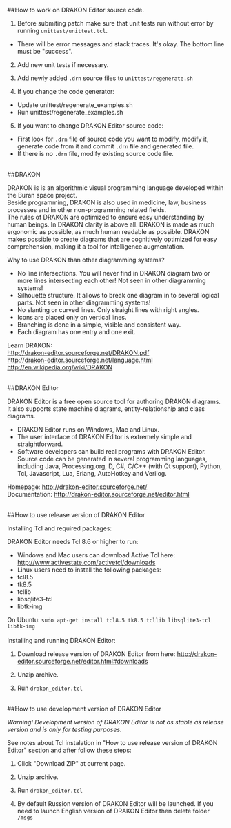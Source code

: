 ##How to work on DRAKON Editor source code.

1. Before submiting patch make sure that unit tests run without error by running `unittest/unittest.tcl`. 
 - There will be error messages and stack traces. It's okay. The bottom line must be "success".


2. Add new unit tests if necessary.


3. Add newly added `.drn` source files to `unittest/regenerate.sh`


4. If you change the code generator:
 - Update unittest/regenerate_examples.sh
 - Run unittest/regenerate_examples.sh


5. If you want to change DRAKON Editor source code:
 - First look for `.drn` file of source code you want to modify, modify it, generate code from it and commit `.drn` file and generated file.
 - If there is no `.drn` file, modify existing source code file.


<br>
##DRAKON

DRAKON is is an algorithmic visual programming language developed within the Buran space project.<br>
Beside programming, DRAKON is also used in medicine, law, business processes and in other non-programming related fields.<br>
The rules of DRAKON are optimized to ensure easy understanding by human beings. In DRAKON clarity is above all. DRAKON is made as much ergonomic as possible, as much human readable as possible. DRAKON makes possible to create diagrams that are cognitively optimized for easy comprehension, making it a tool for intelligence augmentation.

Why to use DRAKON than other diagramming systems?
- No line intersections. You will never find in DRAKON diagram two or more lines intersecting each other! Not seen in other diagramming systems!
- Silhouette structure. It allows to break one diagram in to several logical parts. Not seen in other diagramming systems!
- No slanting or curved lines. Only straight lines with right angles.
- Icons are placed only on vertical lines.
- Branching is done in a simple, visible and consistent way.
- Each diagram has one entry and one exit.

Learn DRAKON: <br>
http://drakon-editor.sourceforge.net/DRAKON.pdf <br>
http://drakon-editor.sourceforge.net/language.html <br>
http://en.wikipedia.org/wiki/DRAKON


<br>
##DRAKON Editor

DRAKON Editor is a free open source tool for authoring DRAKON diagrams. It also supports state machine diagrams, entity-relationship and class diagrams.
- DRAKON Editor runs on Windows, Mac and Linux.
- The user interface of DRAKON Editor is extremely simple and straightforward.
- Software developers can build real programs with DRAKON Editor. Source code can be generated in several programming languages, including Java, Processing.org, D, C#, C/C++ (with Qt support), Python, Tcl, Javascript, Lua, Erlang, AutoHotkey and Verilog.

Homepage: http://drakon-editor.sourceforge.net/ <br>
Documentation: http://drakon-editor.sourceforge.net/editor.html


<br>
##How to use release version of DRAKON Editor

Installing Tcl and required packages:

DRAKON Editor needs Tcl 8.6 or higher to run:
- Windows and Mac users can download Active Tcl here: http://www.activestate.com/activetcl/downloads
- Linux users need to install the following packages:
 - tcl8.5
 - tk8.5
 - tcllib
 - libsqlite3-tcl
 - libtk-img
	
On Ubuntu: `sudo apt-get install tcl8.5 tk8.5 tcllib libsqlite3-tcl libtk-img`
<br><br>
Installing and running DRAKON Editor:

1. Download release version of DRAKON Editor from here: http://drakon-editor.sourceforge.net/editor.html#downloads

2. Unzip archive.

3. Run `drakon_editor.tcl`


<br>
##How to use development version of DRAKON Editor

*Warning! Development version of DRAKON Editor is not as stable as release version and is only for testing purposes.*

See notes about Tcl instalation in "How to use release version of DRAKON Editor" section and after follow these steps:

1. Click "Download ZIP" at current page.

2. Unzip archive.

3. Run `drakon_editor.tcl` 

4. By default Russion version of DRAKON Editor will be launched. If you need to launch English version of DRAKON Editor then delete folder `/msgs`

